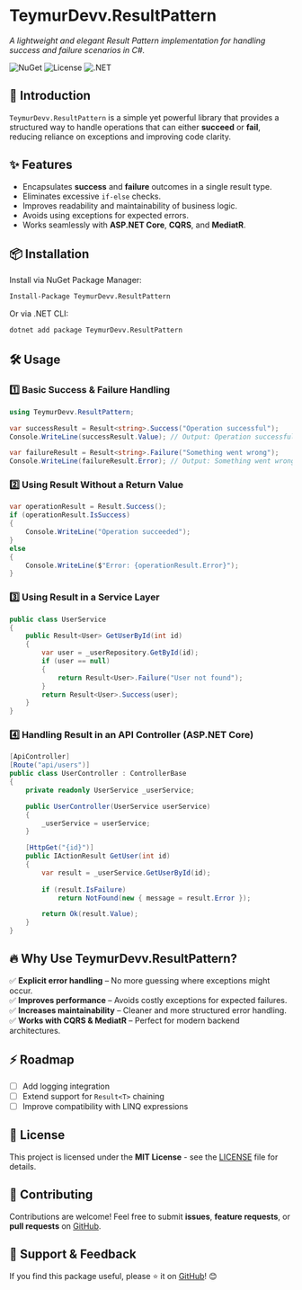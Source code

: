 # TeymurDevv.ResultPattern

*A lightweight and elegant Result Pattern implementation for handling success and failure scenarios in C#.*

![NuGet](https://img.shields.io/nuget/v/TeymurDevv.ResultPattern) ![License](https://img.shields.io/badge/license-MIT-green) ![.NET](https://img.shields.io/badge/.NET-9.0-blue)

## 🚀 Introduction

`TeymurDevv.ResultPattern` is a simple yet powerful library that provides a structured way to handle operations that can either **succeed** or **fail**, reducing reliance on exceptions and improving code clarity.

## ✨ Features

- Encapsulates **success** and **failure** outcomes in a single result type.
- Eliminates excessive `if-else` checks.
- Improves readability and maintainability of business logic.
- Avoids using exceptions for expected errors.
- Works seamlessly with **ASP.NET Core**, **CQRS**, and **MediatR**.

## 📦 Installation

Install via NuGet Package Manager:
```sh
Install-Package TeymurDevv.ResultPattern
```

Or via .NET CLI:
```sh
dotnet add package TeymurDevv.ResultPattern
```

## 🛠 Usage

### 1️⃣ Basic Success & Failure Handling

```csharp
using TeymurDevv.ResultPattern;

var successResult = Result<string>.Success("Operation successful");
Console.WriteLine(successResult.Value); // Output: Operation successful

var failureResult = Result<string>.Failure("Something went wrong");
Console.WriteLine(failureResult.Error); // Output: Something went wrong
```

### 2️⃣ Using Result Without a Return Value

```csharp
var operationResult = Result.Success();
if (operationResult.IsSuccess)
{
    Console.WriteLine("Operation succeeded");
}
else
{
    Console.WriteLine($"Error: {operationResult.Error}");
}
```

### 3️⃣ Using Result in a Service Layer

```csharp
public class UserService
{
    public Result<User> GetUserById(int id)
    {
        var user = _userRepository.GetById(id);
        if (user == null)
        {
            return Result<User>.Failure("User not found");
        }
        return Result<User>.Success(user);
    }
}
```

### 4️⃣ Handling Result in an API Controller (ASP.NET Core)

```csharp
[ApiController]
[Route("api/users")]
public class UserController : ControllerBase
{
    private readonly UserService _userService;

    public UserController(UserService userService)
    {
        _userService = userService;
    }

    [HttpGet("{id}")]
    public IActionResult GetUser(int id)
    {
        var result = _userService.GetUserById(id);
        
        if (result.IsFailure)
            return NotFound(new { message = result.Error });

        return Ok(result.Value);
    }
}
```

## 🔥 Why Use TeymurDevv.ResultPattern?

✅ **Explicit error handling** – No more guessing where exceptions might occur.  
✅ **Improves performance** – Avoids costly exceptions for expected failures.  
✅ **Increases maintainability** – Cleaner and more structured error handling.  
✅ **Works with CQRS & MediatR** – Perfect for modern backend architectures.  

## ⚡ Roadmap
- [ ] Add logging integration
- [ ] Extend support for `Result<T>` chaining
- [ ] Improve compatibility with LINQ expressions

## 📜 License

This project is licensed under the **MIT License** - see the [LICENSE](LICENSE) file for details.

## 🤝 Contributing

Contributions are welcome! Feel free to submit **issues**, **feature requests**, or **pull requests** on [GitHub](https://github.com/TeymurDevv/ResultPattern).

## 🌟 Support & Feedback

If you find this package useful, please ⭐ it on [GitHub](https://github.com/TeymurDevv/ResultPattern)! 😊

